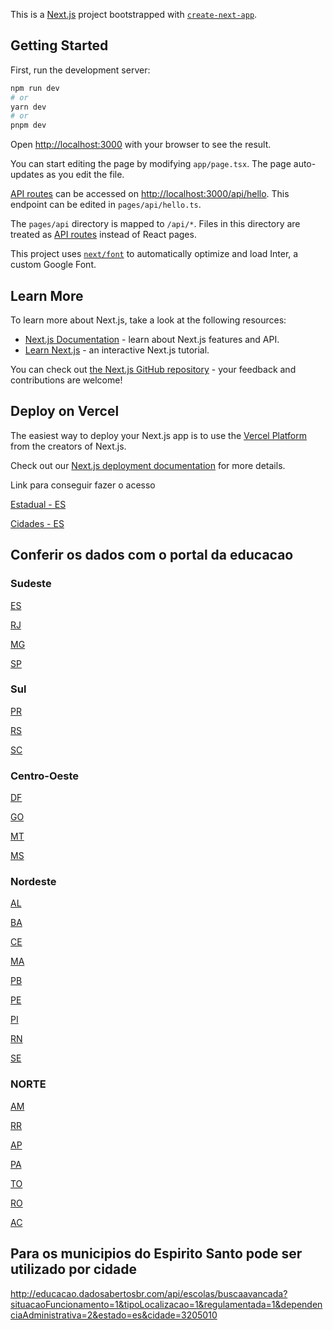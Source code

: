 This is a [Next.js](https://nextjs.org/) project bootstrapped with [`create-next-app`](https://github.com/vercel/next.js/tree/canary/packages/create-next-app).

## Getting Started

First, run the development server:

```bash
npm run dev
# or
yarn dev
# or
pnpm dev
```

Open [http://localhost:3000](http://localhost:3000) with your browser to see the result.

You can start editing the page by modifying `app/page.tsx`. The page auto-updates as you edit the file.

[API routes](https://nextjs.org/docs/api-routes/introduction) can be accessed on [http://localhost:3000/api/hello](http://localhost:3000/api/hello). This endpoint can be edited in `pages/api/hello.ts`.

The `pages/api` directory is mapped to `/api/*`. Files in this directory are treated as [API routes](https://nextjs.org/docs/api-routes/introduction) instead of React pages.

This project uses [`next/font`](https://nextjs.org/docs/basic-features/font-optimization) to automatically optimize and load Inter, a custom Google Font.

## Learn More

To learn more about Next.js, take a look at the following resources:

- [Next.js Documentation](https://nextjs.org/docs) - learn about Next.js features and API.
- [Learn Next.js](https://nextjs.org/learn) - an interactive Next.js tutorial.

You can check out [the Next.js GitHub repository](https://github.com/vercel/next.js/) - your feedback and contributions are welcome!

## Deploy on Vercel

The easiest way to deploy your Next.js app is to use the [Vercel Platform](https://vercel.com/new?utm_medium=default-template&filter=next.js&utm_source=create-next-app&utm_campaign=create-next-app-readme) from the creators of Next.js.

Check out our [Next.js deployment documentation](https://nextjs.org/docs/deployment) for more details.

Link para conseguir fazer o acesso

[Estadual - ES](http://educacao.dadosabertosbr.com/api/escolas/buscaavancada?situacaoFuncionamento=1&tipoLocalizacao=1&cidade=3205309&dependenciaAdministrativa=2&situacaoFuncionamento=1&regulamentada=1)

[Cidades - ES](http://educacao.dadosabertosbr.com/api/cidades/es)

## Conferir os dados com o portal da educacao

### Sudeste
[ES](http://educacao.dadosabertosbr.com/api/escolas/buscaavancada?situacaoFuncionamento=1&tipoLocalizacao=1&regulamentada=1&dependenciaAdministrativa=2&estado=es)

[RJ](http://educacao.dadosabertosbr.com/api/escolas/buscaavancada?situacaoFuncionamento=1&tipoLocalizacao=1&regulamentada=1&dependenciaAdministrativa=2&estado=rj)

[MG](educacao.dadosabertosbr.com/api/escolas/buscaavancada?situacaoFuncionamento=1&tipoLocalizacao=1&regulamentada=1&dependenciaAdministrativa=2&estado=mg)

[SP](http://educacao.dadosabertosbr.com/api/escolas/buscaavancada?situacaoFuncionamento=1&tipoLocalizacao=1&regulamentada=1&dependenciaAdministrativa=2&estado=sp)

### Sul
[PR](http://educacao.dadosabertosbr.com/api/escolas/buscaavancada?situacaoFuncionamento=1&tipoLocalizacao=1&regulamentada=1&dependenciaAdministrativa=2&estado=pr)

[RS](http://educacao.dadosabertosbr.com/api/escolas/buscaavancada?situacaoFuncionamento=1&tipoLocalizacao=1&regulamentada=1&dependenciaAdministrativa=2&estado=rs)

[SC](http://educacao.dadosabertosbr.com/api/escolas/buscaavancada?situacaoFuncionamento=1&tipoLocalizacao=1&regulamentada=1&dependenciaAdministrativa=2&estado=sc)

### Centro-Oeste
[DF](http://educacao.dadosabertosbr.com/api/escolas/buscaavancada?situacaoFuncionamento=1&tipoLocalizacao=1&regulamentada=1&dependenciaAdministrativa=2&estado=df)

[GO](http://educacao.dadosabertosbr.com/api/escolas/buscaavancada?situacaoFuncionamento=1&tipoLocalizacao=1&regulamentada=1&dependenciaAdministrativa=2&estado=go)

[MT](http://educacao.dadosabertosbr.com/api/escolas/buscaavancada?situacaoFuncionamento=1&tipoLocalizacao=1&regulamentada=1&dependenciaAdministrativa=2&estado=mt)

[MS](http://educacao.dadosabertosbr.com/api/escolas/buscaavancada?situacaoFuncionamento=1&tipoLocalizacao=1&regulamentada=1&dependenciaAdministrativa=2&estado=ms)

### Nordeste
[AL](http://educacao.dadosabertosbr.com/api/escolas/buscaavancada?situacaoFuncionamento=1&tipoLocalizacao=1&regulamentada=1&dependenciaAdministrativa=2&estado=al)

[BA](http://educacao.dadosabertosbr.com/api/escolas/buscaavancada?situacaoFuncionamento=1&tipoLocalizacao=1&regulamentada=1&dependenciaAdministrativa=2&estado=ba)

[CE](http://educacao.dadosabertosbr.com/api/escolas/buscaavancada?situacaoFuncionamento=1&tipoLocalizacao=1&regulamentada=1&dependenciaAdministrativa=2&estado=ce)

[MA](http://educacao.dadosabertosbr.com/api/escolas/buscaavancada?situacaoFuncionamento=1&tipoLocalizacao=1&regulamentada=1&dependenciaAdministrativa=2&estado=ma)

[PB](http://educacao.dadosabertosbr.com/api/escolas/buscaavancada?situacaoFuncionamento=1&tipoLocalizacao=1&regulamentada=1&dependenciaAdministrativa=2&estado=pb)

[PE](http://educacao.dadosabertosbr.com/api/escolas/buscaavancada?situacaoFuncionamento=1&tipoLocalizacao=1&regulamentada=1&dependenciaAdministrativa=2&estado=pe)

[PI](http://educacao.dadosabertosbr.com/api/escolas/buscaavancada?situacaoFuncionamento=1&tipoLocalizacao=1&regulamentada=1&dependenciaAdministrativa=2&estado=pi)

[RN](http://educacao.dadosabertosbr.com/api/escolas/buscaavancada?situacaoFuncionamento=1&tipoLocalizacao=1&regulamentada=1&dependenciaAdministrativa=2&estado=rn)

[SE](http://educacao.dadosabertosbr.com/api/escolas/buscaavancada?situacaoFuncionamento=1&tipoLocalizacao=1&regulamentada=1&dependenciaAdministrativa=2&estado=se)

### NORTE

[AM](http://educacao.dadosabertosbr.com/api/escolas/buscaavancada?situacaoFuncionamento=1&tipoLocalizacao=1&regulamentada=1&dependenciaAdministrativa=2&estado=am)

[RR](http://educacao.dadosabertosbr.com/api/escolas/buscaavancada?situacaoFuncionamento=1&tipoLocalizacao=1&regulamentada=1&dependenciaAdministrativa=2&estado=rr)

[AP](http://educacao.dadosabertosbr.com/api/escolas/buscaavancada?situacaoFuncionamento=1&tipoLocalizacao=1&regulamentada=1&dependenciaAdministrativa=2&estado=ap)

[PA](http://educacao.dadosabertosbr.com/api/escolas/buscaavancada?situacaoFuncionamento=1&tipoLocalizacao=1&regulamentada=1&dependenciaAdministrativa=2&estado=pa)

[TO](http://educacao.dadosabertosbr.com/api/escolas/buscaavancada?situacaoFuncionamento=1&tipoLocalizacao=1&regulamentada=1&dependenciaAdministrativa=2&estado=to)

[RO](http://educacao.dadosabertosbr.com/api/escolas/buscaavancada?situacaoFuncionamento=1&tipoLocalizacao=1&regulamentada=1&dependenciaAdministrativa=2&estado=ro)

[AC](http://educacao.dadosabertosbr.com/api/escolas/buscaavancada?situacaoFuncionamento=1&tipoLocalizacao=1&regulamentada=1&dependenciaAdministrativa=2&estado=ac)

## Para os municipios do Espirito Santo pode ser utilizado por cidade

http://educacao.dadosabertosbr.com/api/escolas/buscaavancada?situacaoFuncionamento=1&tipoLocalizacao=1&regulamentada=1&dependenciaAdministrativa=2&estado=es&cidade=3205010




